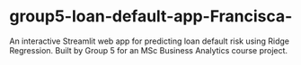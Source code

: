 # group5-loan-default-app-Francisca-
An interactive Streamlit web app for predicting loan default risk using Ridge Regression. Built by Group 5 for an MSc Business Analytics course project.
